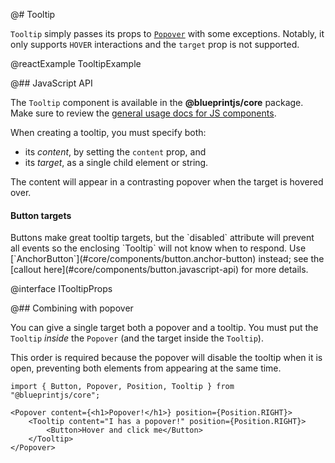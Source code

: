 @# Tooltip

`Tooltip` simply passes its props to [`Popover`](#labs/popover) with some exceptions.
Notably, it only supports `HOVER` interactions and the `target` prop is not supported.

@reactExample TooltipExample

@## JavaScript API

The `Tooltip` component is available in the __@blueprintjs/core__ package.
Make sure to review the [general usage docs for JS components](#blueprint.usage).

When creating a tooltip, you must specify both:
- its _content_, by setting the `content` prop, and
- its _target_, as a single child element or string.

The content will appear in a contrasting popover when the target is hovered over.

<div class="pt-callout pt-intent-warning pt-icon-warning-sign">
    <h4 class="pt-callout-title">Button targets</h4>
    Buttons make great tooltip targets, but the `disabled` attribute will prevent all
    events so the enclosing `Tooltip` will not know when to respond.
    Use [`AnchorButton`](#core/components/button.anchor-button) instead;
    see the [callout here](#core/components/button.javascript-api) for more details.
</div>

@interface ITooltipProps

@## Combining with popover

You can give a single target both a popover and a tooltip.
You must put the `Tooltip` _inside_ the `Popover` (and the target inside the `Tooltip`).

This order is required because the popover will disable the tooltip when it is open,
preventing both elements from appearing at the same time.

```tsx
import { Button, Popover, Position, Tooltip } from "@blueprintjs/core";

<Popover content={<h1>Popover!</h1>} position={Position.RIGHT}>
    <Tooltip content="I has a popover!" position={Position.RIGHT}>
        <Button>Hover and click me</Button>
    </Tooltip>
</Popover>
```
